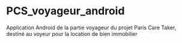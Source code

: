 # PCS_voyageur_android
Application Android de la partie voyageur du projet Paris Care Taker, destiné au voyeur pour la location de bien immobilier
